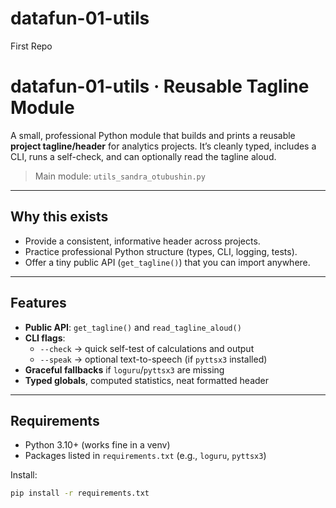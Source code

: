 # datafun-01-utils
First Repo
# datafun-01-utils · Reusable Tagline Module

A small, professional Python module that builds and prints a reusable **project tagline/header** for analytics projects. It’s cleanly typed, includes a CLI, runs a self-check, and can optionally read the tagline aloud.

> Main module: `utils_sandra_otubushin.py`

---

## Why this exists

- Provide a consistent, informative header across projects.
- Practice professional Python structure (types, CLI, logging, tests).
- Offer a tiny public API (`get_tagline()`) that you can import anywhere.

---

## Features

- **Public API**: `get_tagline()` and `read_tagline_aloud()`
- **CLI flags**:
  - `--check` → quick self-test of calculations and output
  - `--speak` → optional text-to-speech (if `pyttsx3` installed)
- **Graceful fallbacks** if `loguru`/`pyttsx3` are missing
- **Typed globals**, computed statistics, neat formatted header

---

## Requirements

- Python 3.10+ (works fine in a venv)
- Packages listed in `requirements.txt` (e.g., `loguru`, `pyttsx3`)

Install:

```bash
pip install -r requirements.txt
